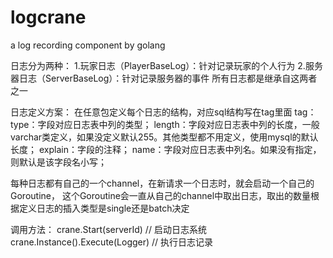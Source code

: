 # logcrane
a log recording component by golang

日志分为两种：
1.玩家日志（PlayerBaseLog）：针对记录玩家的个人行为
2.服务器日志（ServerBaseLog）：针对记录服务器的事件
所有日志都是继承自这两者之一

日志定义方案：
在任意包定义每个日志的结构，对应sql结构写在tag里面
tag：
type：字段对应日志表中列的类型；
length：字段对应日志表中列的长度，一般varchar类定义，如果没定义默认255。其他类型都不用定义，使用mysql的默认长度；
explain：字段的注释；
name：字段对应日志表中列名。如果没有指定，则默认是该字段名小写；

每种日志都有自己的一个channel，在新请求一个日志时，就会启动一个自己的Goroutine，
这个Goroutine会一直从自己的channel中取出日志，取出的数量根据定义日志的插入类型是single还是batch决定

调用方法：
crane.Start(serverId) // 启动日志系统
crane.Instance().Execute(Logger) // 执行日志记录
